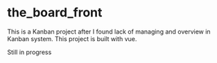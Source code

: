 # the_board_front

This is a Kanban project after I found lack of managing and overview in Kanban system.
This project is built with vue.

Still in progress
